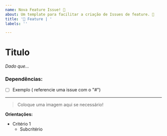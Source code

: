 ```yaml
---
name: Nova Feature Issue! 🚀 
about: Um template para facilitar a criação de Issues de feature. 🥳
title: '🚀 Feature | '
labels: ''

---
```


# Titulo
_Dado que..._

### Dependências:
- [ ] Exemplo ( referencie uma issue com o "#")

---

> Coloque uma imagem aqui se necessário! 

**Orientações:**
- Critério 1
  - Subcritério
